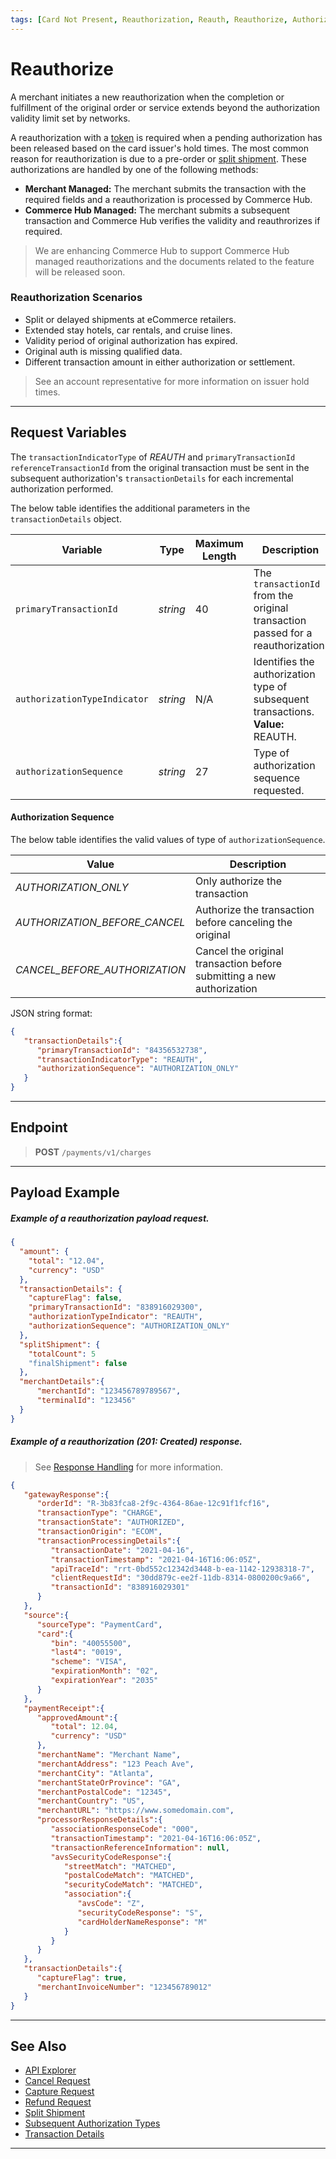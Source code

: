 ```yaml
---
tags: [Card Not Present, Reauthorization, Reauth, Reauthorize, Authorization]
---
```


# Reauthorize
 
A merchant initiates a new reauthorization when the completion or fulfillment of the original order or service extends beyond the authorization validity limit set by networks.

A reauthorization with a [token](?path=docs/Resources/API-Documents/Payments_VAS/Payment-Token.md) is required when a pending authorization has been released based on the card issuer's hold times. The most common reason for reauthorization is due to a pre-order or [split shipment](?path=docs/Resources/Guides/Split-Shipment.md). These authorizations are handled by one of the following methods:

- **Merchant Managed:** The merchant submits the transaction with the required fields and a reauthorization is processed by Commerce Hub.
- **Commerce Hub Managed:** The merchant submits a subsequent transaction and Commerce Hub verifies the validity and reauthrorizes if required.

<!-- theme: danger -->
> We are enhancing Commerce Hub to support Commerce Hub managed reauthorizations and the documents related to the feature will be released soon. 

### Reauthorization Scenarios

- Split or delayed shipments at eCommerce retailers.
- Extended stay hotels, car rentals, and cruise lines.
- Validity period of original authorization has expired.
- Original auth is missing qualified data.
- Different transaction amount in either authorization or settlement. 

<!-- theme: info --> 
> See an account representative for more information on issuer hold times.
 
---

## Request Variables

The `transactionIndicatorType` of *REAUTH* and `primaryTransactionId` `referenceTransactionId` from the original transaction must be sent in the subsequent authorization's `transactionDetails` for each incremental authorization performed.

<!--
type: tab
titles: transactionDetails, JSON Example
-->

The below table identifies the additional parameters in the `transactionDetails` object.

| Variable | Type| Maximum Length | Description |
|---------|----------|----------------|---------|
| `primaryTransactionId` | *string* | 40 | The `transactionId` from the original transaction passed for a reauthorization.|
| `authorizationTypeIndicator` | *string* | N/A | Identifies the authorization type of subsequent transactions. **Value:** REAUTH.|
| `authorizationSequence` | *string* | 27 | Type of authorization sequence requested.|

#### Authorization Sequence

The below table identifies the valid values of type of `authorizationSequence`.

| Value | Description |
| ----- | ----- |
| *AUTHORIZATION_ONLY* | Only authorize the transaction |
| *AUTHORIZATION_BEFORE_CANCEL* | Authorize the transaction before canceling the original |
| *CANCEL_BEFORE_AUTHORIZATION* | Cancel the original transaction before submitting a new authorization |

<!--
type: tab
-->

JSON string format:
 
```json
{
   "transactionDetails":{
      "primaryTransactionId": "84356532738",
      "transactionIndicatorType": "REAUTH",
      "authorizationSequence": "AUTHORIZATION_ONLY"
   }
}
```

<!-- type: tab-end -->

---

## Endpoint
<!-- theme: success -->
>**POST** `/payments/v1/charges`

---

## Payload Example

<!--
type: tab
titles: Request, Response
-->

##### Example of a reauthorization payload request.

```json
{
  "amount": {
    "total": "12.04",
    "currency": "USD"
  },
  "transactionDetails": {
    "captureFlag": false,
    "primaryTransactionId": "838916029300",
    "authorizationTypeIndicator": "REAUTH",
    "authorizationSequence": "AUTHORIZATION_ONLY"
  },
  "splitShipment": {
    "totalCount": 5
    "finalShipment": false
  },
  "merchantDetails":{
      "merchantId": "123456789789567",
      "terminalId": "123456"
  }
}
```
<!--
type: tab
--> 

##### Example of a reauthorization (201: Created) response.

<!-- theme: info -->
> See [Response Handling](?path=docs/Resources/Guides/Response-Codes/Response-Handling.md) for more information.

```json
{
   "gatewayResponse":{
      "orderId": "R-3b83fca8-2f9c-4364-86ae-12c91f1fcf16",
      "transactionType": "CHARGE",
      "transactionState": "AUTHORIZED",
      "transactionOrigin": "ECOM",
      "transactionProcessingDetails":{
         "transactionDate": "2021-04-16",
         "transactionTimestamp": "2021-04-16T16:06:05Z",
         "apiTraceId": "rrt-0bd552c12342d3448-b-ea-1142-12938318-7",
         "clientRequestId": "30dd879c-ee2f-11db-8314-0800200c9a66",
         "transactionId": "838916029301"
      }
   },
   "source":{
      "sourceType": "PaymentCard",
      "card":{
         "bin": "40055500",
         "last4": "0019",
         "scheme": "VISA",
         "expirationMonth": "02",
         "expirationYear": "2035"
      }
   },
   "paymentReceipt":{
      "approvedAmount":{
         "total": 12.04,
         "currency": "USD"
      },
      "merchantName": "Merchant Name",
      "merchantAddress": "123 Peach Ave",
      "merchantCity": "Atlanta",
      "merchantStateOrProvince": "GA",
      "merchantPostalCode": "12345",
      "merchantCountry": "US",
      "merchantURL": "https://www.somedomain.com",
      "processorResponseDetails":{
         "associationResponseCode": "000",
         "transactionTimestamp": "2021-04-16T16:06:05Z",
         "transactionReferenceInformation": null,
         "avsSecurityCodeResponse":{
            "streetMatch": "MATCHED",
            "postalCodeMatch": "MATCHED",
            "securityCodeMatch": "MATCHED",
            "association":{
               "avsCode": "Z",
               "securityCodeResponse": "S",
               "cardHolderNameResponse": "M"
            }
         }
      }
   },
   "transactionDetails":{
      "captureFlag": true,
      "merchantInvoiceNumber": "123456789012"
   }
}
```

<!-- type: tab-end -->

---

## See Also

- [API Explorer](../api/?type=post&path=/payments/v1/charges)
- [Cancel Request](?path=docs/Resources/API-Documents/Payments/Cancel.md)
- [Capture Request](?path=docs/Resources/API-Documents/Payments/Capture.md)
- [Refund Request](?path=docs/Resources/API-Documents/Payments/Refund.md)
- [Split Shipment](?path=docs/Resources/Guides/Split-Shipment.md)
- [Subsequent Authorization Types](?path=docs/Resources/Guides/Authorizations/Authorization-Types.md)
- [Transaction Details](?path=docs/Resources/Master-Data/Transaction-Details.md)

---
